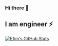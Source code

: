 ### Hi there 👋
## I am engineer ⚡

[![Efim's GitHub Stats](https://github-readme-stats.vercel.app/api?username=efim27&show_icons=true&count_private=true&layout=compact&theme=dark)](https://github.com/Efim27)
